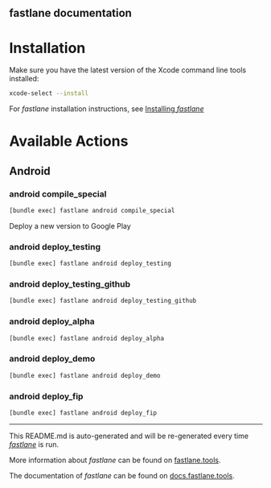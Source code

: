 fastlane documentation
----

# Installation

Make sure you have the latest version of the Xcode command line tools installed:

```sh
xcode-select --install
```

For _fastlane_ installation instructions, see [Installing _fastlane_](https://docs.fastlane.tools/#installing-fastlane)

# Available Actions

## Android

### android compile_special

```sh
[bundle exec] fastlane android compile_special
```

Deploy a new version to Google Play

### android deploy_testing

```sh
[bundle exec] fastlane android deploy_testing
```



### android deploy_testing_github

```sh
[bundle exec] fastlane android deploy_testing_github
```



### android deploy_alpha

```sh
[bundle exec] fastlane android deploy_alpha
```



### android deploy_demo

```sh
[bundle exec] fastlane android deploy_demo
```



### android deploy_fip

```sh
[bundle exec] fastlane android deploy_fip
```



----

This README.md is auto-generated and will be re-generated every time [_fastlane_](https://fastlane.tools) is run.

More information about _fastlane_ can be found on [fastlane.tools](https://fastlane.tools).

The documentation of _fastlane_ can be found on [docs.fastlane.tools](https://docs.fastlane.tools).
